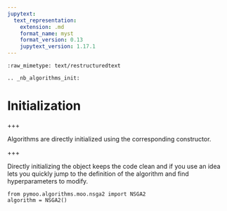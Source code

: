 ```yaml
---
jupytext:
  text_representation:
    extension: .md
    format_name: myst
    format_version: 0.13
    jupytext_version: 1.17.1
---
```


```{raw-cell}
:raw_mimetype: text/restructuredtext

.. _nb_algorithms_init:
```

# Initialization

+++

Algorithms are directly initialized using the corresponding constructor.

+++

Directly initializing the object keeps the code clean and if you use an idea lets you quickly jump to the definition of the algorithm and find hyperparameters to modify.

```{code-cell} ipython3
from pymoo.algorithms.moo.nsga2 import NSGA2
algorithm = NSGA2()
```
